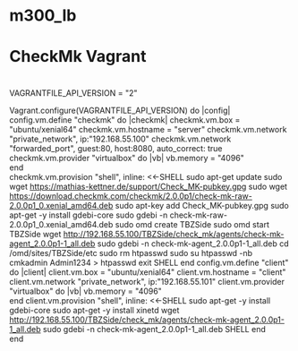 # m300_lb
# CheckMk Vagrant 
#
#
VAGRANTFILE_API_VERSION = "2"

Vagrant.configure(VAGRANTFILE_API_VERSION) do |config|
  config.vm.define "checkmk" do |checkmk|
    checkmk.vm.box = "ubuntu/xenial64"
    checkmk.vm.hostname = "server"
    checkmk.vm.network "private_network", ip:"192.168.55.100" 
		checkmk.vm.network "forwarded_port", guest:80, host:8080, auto_correct: true
		checkmk.vm.provider "virtualbox" do |vb|
	  vb.memory = "4096"  
	end  
	checkmk.vm.provision "shell", inline: <<-SHELL
		sudo apt-get update
		sudo wget https://mathias-kettner.de/support/Check_MK-pubkey.gpg
		sudo wget https://download.checkmk.com/checkmk/2.0.0p1/check-mk-raw-2.0.0p1_0.xenial_amd64.deb
		sudo apt-key add Check_MK-pubkey.gpg
		sudo apt-get -y install gdebi-core
		sudo gdebi -n check-mk-raw-2.0.0p1_0.xenial_amd64.deb
		sudo omd create TBZSide
		sudo omd start TBZSide
		wget http://192.168.55.100/TBZSide/check_mk/agents/check-mk-agent_2.0.0p1-1_all.deb
		sudo gdebi -n check-mk-agent_2.0.0p1-1_all.deb
		cd /omd/sites/TBZSide/etc
		sudo rm htpasswd
		sudo su
		htpasswd -nb cmkadmin Admin1234 > htpasswd
		exit
	SHELL
	end
	config.vm.define "client" do |client|
    client.vm.box = "ubuntu/xenial64"
    client.vm.hostname = "client"
    client.vm.network "private_network", ip:"192.168.55.101" 
	client.vm.provider "virtualbox" do |vb|
	  vb.memory = "4096"  
	end 
	client.vm.provision "shell", inline: <<-SHELL
	sudo apt-get -y install gdebi-core
	sudo apt-get -y install xinetd
	wget http://192.168.55.100/TBZSide/check_mk/agents/check-mk-agent_2.0.0p1-1_all.deb
	sudo gdebi -n check-mk-agent_2.0.0p1-1_all.deb
SHELL
	end  
 end
